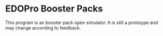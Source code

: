 # EDOPro Booster Packs

This program is an booster pack open simulator. It is still a prototype and may change according to feedback. 



